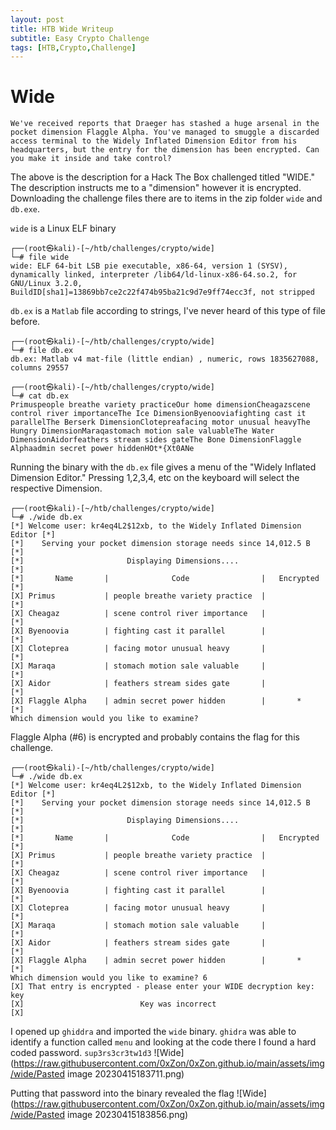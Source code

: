 ```yaml
---
layout: post
title: HTB Wide Writeup  
subtitle: Easy Crypto Challenge
tags: [HTB,Crypto,Challenge]
---
```


# Wide

```
We've received reports that Draeger has stashed a huge arsenal in the pocket dimension Flaggle Alpha. You've managed to smuggle a discarded access terminal to the Widely Inflated Dimension Editor from his headquarters, but the entry for the dimension has been encrypted. Can you make it inside and take control?
```

The above is the description for a Hack The Box challenged titled "WIDE." The description instructs me to a "dimension" however it is encrypted. Downloading the challenge files there are to items in the zip folder `wide` and `db.exe`.

`wide` is a Linux ELF binary
```
┌──(root㉿kali)-[~/htb/challenges/crypto/wide]
└─# file wide          
wide: ELF 64-bit LSB pie executable, x86-64, version 1 (SYSV), dynamically linked, interpreter /lib64/ld-linux-x86-64.so.2, for GNU/Linux 3.2.0, BuildID[sha1]=13869bb7ce2c22f474b95ba21c9d7e9ff74ecc3f, not stripped
```

`db.ex` is a `Matlab` file according to strings, I've never heard of this type of file before. 
```
┌──(root㉿kali)-[~/htb/challenges/crypto/wide]
└─# file db.ex
db.ex: Matlab v4 mat-file (little endian) , numeric, rows 1835627088, columns 29557
                                                                                                                                            
┌──(root㉿kali)-[~/htb/challenges/crypto/wide]
└─# cat db.ex
Primuspeople breathe variety practiceOur home dimensionCheagazscene control river importanceThe Ice DimensionByenooviafighting cast it parallelThe Berserk DimensionClotepreafacing motor unusual heavyThe Hungry DimensionMaraqastomach motion sale valuableThe Water DimensionAidorfeathers stream sides gateThe Bone DimensionFlaggle Alphaadmin secret power hiddenHOt*{Xt0ANe

```


Running the binary with the `db.ex` file gives a menu of the "Widely Inflated Dimension Editor." Pressing 1,2,3,4, etc on the keyboard will select the respective Dimension.
```
┌──(root㉿kali)-[~/htb/challenges/crypto/wide]
└─# ./wide db.ex
[*] Welcome user: kr4eq4L2$12xb, to the Widely Inflated Dimension Editor [*]
[*]    Serving your pocket dimension storage needs since 14,012.5 B      [*]
[*]                       Displaying Dimensions....                      [*]
[*]       Name       |              Code                |   Encrypted    [*]
[X] Primus           | people breathe variety practice  |                [*]
[X] Cheagaz          | scene control river importance   |                [*]
[X] Byenoovia        | fighting cast it parallel        |                [*]
[X] Cloteprea        | facing motor unusual heavy       |                [*]
[X] Maraqa           | stomach motion sale valuable     |                [*]
[X] Aidor            | feathers stream sides gate       |                [*]
[X] Flaggle Alpha    | admin secret power hidden        |       *        [*]
Which dimension would you like to examine? 
```

Flaggle Alpha (#6) is encrypted and probably contains the flag for this challenge.
```
┌──(root㉿kali)-[~/htb/challenges/crypto/wide]
└─# ./wide db.ex
[*] Welcome user: kr4eq4L2$12xb, to the Widely Inflated Dimension Editor [*]
[*]    Serving your pocket dimension storage needs since 14,012.5 B      [*]
[*]                       Displaying Dimensions....                      [*]
[*]       Name       |              Code                |   Encrypted    [*]
[X] Primus           | people breathe variety practice  |                [*]
[X] Cheagaz          | scene control river importance   |                [*]
[X] Byenoovia        | fighting cast it parallel        |                [*]
[X] Cloteprea        | facing motor unusual heavy       |                [*]
[X] Maraqa           | stomach motion sale valuable     |                [*]
[X] Aidor            | feathers stream sides gate       |                [*]
[X] Flaggle Alpha    | admin secret power hidden        |       *        [*]
Which dimension would you like to examine? 6
[X] That entry is encrypted - please enter your WIDE decryption key: key
[X]                          Key was incorrect                           [X]
```

I opened up `ghiddra` and imported the `wide` binary. `ghidra` was able to identify a function called `menu` and looking at the code there I found a hard coded password. `sup3rs3cr3tw1d3`
![Wide](https://raw.githubusercontent.com/0xZon/0xZon.github.io/main/assets/img/wide/Pasted image 20230415183711.png)


Putting that password into the binary revealed the flag
![Wide](https://raw.githubusercontent.com/0xZon/0xZon.github.io/main/assets/img/wide/Pasted image 20230415183856.png)
